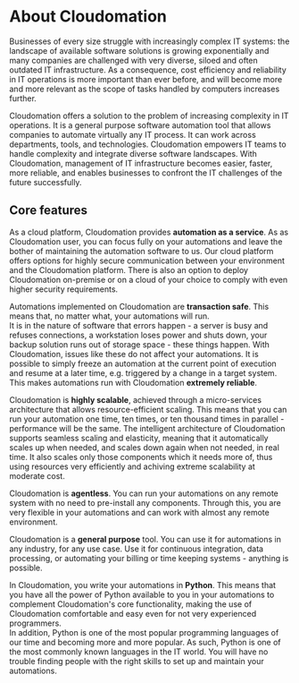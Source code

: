 # About Cloudomation

Businesses of every size struggle with increasingly complex IT systems: the landscape of available software solutions is growing exponentially and many companies are challenged with very diverse, siloed and often outdated IT infrastructure. As a consequence, cost efficiency and reliability in IT operations is more important than ever before, and will become more and more relevant as the scope of tasks handled by computers increases further.

Cloudomation offers a solution to the problem of increasing complexity in IT operations. It is a general purpose software automation tool that allows companies to automate virtually any IT process. It can work across departments, tools, and technologies. Cloudomation empowers IT teams to handle complexity and integrate diverse software landscapes. With Cloudomation, management of IT infrastructure becomes easier, faster, more reliable, and enables businesses to confront the IT challenges of the future successfully.

## Core features
As a cloud platform, Cloudomation provides **automation as a service**. As as Cloudomation user, you can focus fully on your automations and leave the bother of maintaining the automation software to us. Our cloud platform offers options for highly secure communication between your environment and the Cloudomation platform. There is also an option to deploy Cloudomation on-premise or on a cloud of your choice to comply with even higher security requirements.

Automations implemented on Cloudomation are **transaction safe**. This means that, no matter what, your automations will run.  
It is in the nature of software that errors happen - a server is busy and refuses connections, a workstation loses power and shuts down, your backup solution runs out of storage space - these things happen. With Cloudomation, issues like these do not affect your automations. It is possible to simply freeze an automation at the current point of execution and resume at a later time, e.g. triggered by a change in a target system.  
This makes automations run with Cloudomation **extremely reliable**.

Cloudomation is **highly scalable**, achieved through a micro-services architecture that allows resource-efficient scaling. This means that you can run your automation one time, ten times, or ten thousand times in parallel - performance will be the same. The intelligent architecture of Cloudomation supports seamless scaling and elasticity, meaning that it automatically scales up when needed, and scales down again when not needed, in real time. It also scales only those components which it needs more of, thus using resources very efficiently and achiving extreme scalability at moderate cost.

Cloudomation is **agentless**. You can run your automations on any remote system with no need to pre-install any components. Through this, you are very flexible in your automations and can work with almost any remote environment.

Cloudomation is a **general purpose** tool. You can use it for automations in any industry, for any use case. Use it for continuous integration, data processing, or automating your billing or time keeping systems - anything is possible.  

In Cloudomation, you write your automations in **Python**. This means that you have all the power of Python available to you in your automations to complement Cloudomation's core functionality, making the use of Cloudomation comfortable and easy even for not very experienced programmers.  
In addition, Python is one of the most popular programming languages of our time and becoming more and more popular. As such, Python is one of the most commonly known languages in the IT world. You will have no trouble finding people with the right skills to set up and maintain your automations.
